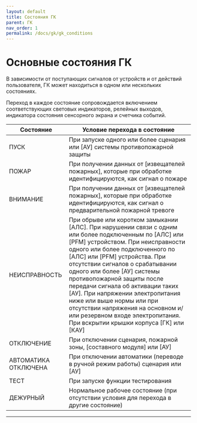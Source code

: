 ```yaml
---
layout: default
title: Состояния ГК
parent: ГК
nav_order: 1
permalink: /docs/gk/gk_conditions
---
```


# Основные состояния ГК
В зависимости от поступающих сигналов от устройств и от действий пользователя, ГК может находиться в одном или нескольких состояниях.

Переход в каждое состояние сопровождается включением соответствующих световых индикаторов, релейных выходов, индикатора состояния сенсорного экрана и счетчика событий.

<table> 
  <thead> 
    <tr> 
      <th style="text-align: center" >Состояние</th>
      <th style="text-align: center">Условие перехода в состояние</th>
    </tr>
  </thead> 
  <tbody>
    <tr>
      <td id="состояние_пуск" style="text-align: left">ПУСК</td>
      <td style="text-align: left">При запуске одного или более сценария или [АУ] системы противопожарной защиты</td>
    </tr>
    <tr>
      <td id="состояние_пожар" style="text-align: left">ПОЖАР</td>
      <td style="text-align: left">При получении данных от [извещателей пожарных], которые при обработке идентифицируются, как сигнал о пожаре</td>
    </tr>
    <tr>
      <td id="состояние_внимание" style="text-align: left">ВНИМАНИЕ</td>
      <td style="text-align: left">При получении данных от [извещателей пожарных], которые при обработке идентифицируются, как сигнал о предварительной пожарной тревоге</td>
    </tr>
    <tr>
      <td id="состояние_неисправность" style="text-align: left">НЕИСПРАВНОСТЬ</td>
      <td style="text-align: left">При обрыве или коротком замыкании [АЛС]. При нарушении связи с одним или более подключенным по [АЛС] или [PFM] устройством. При неисправности одного или более подключенного по [АЛС] или [PFM] устройства. При отсутствии сигналов о срабатывании одного или более [АУ] системы противопожарной защиты после передачи сигнала об активации таких [АУ]. При напряжении электропитания ниже или выше нормы или при отсутствии напряжения на основном и/или резервном входе электропитания. При вскрытии крышки корпуса [ГК] или [КАУ]</td>
    </tr>
    <tr>
      <td id="состояние_отключение" style="text-align: left">ОТКЛЮЧЕНИЕ</td>
      <td style="text-align: left">При отключении сценария, пожарной зоны, [составного модуля] или [АУ]
    </tr>
    <tr>
      <td id="состояние_автоматика_отключена" style="text-align: left">АВТОМАТИКА ОТКЛЮЧЕНА</td>
      <td style="text-align: left">При отключении автоматики (переводе в ручной режим работы) сценария или [АУ]</td>
    </tr>
    <tr>
      <td id="состояние_тест" style="text-align: left">ТЕСТ</td>
      <td style="text-align: left">При запуске функции тестирования</td>
    </tr>
    <tr>
      <td id="состояние_дежурный" style="text-align: left">ДЕЖУРНЫЙ</td>
      <td style="text-align: left">Нормальное рабочее состояние (при отсутствии условия для перехода в другие состояние)</td>
    </tr>
  </tbody>
</table>

---

[АУ]: /gk_manual/docs/address_devices#адресные-устройства
[извещателей пожарных]: /gk_manual/docs/address_devices/detectors#извещатели
[АЛС]: /gk_manual/docs/global_system/communications_lines#алс
[PFM]: /gk_manual/docs/global_system/communications_lines#pfm
[ГК]: /gk_manual/docs/gk#гк
[КАУ]: /gk_manual/docs/kau#кау
[составного модуля]: /gk_manual/docs/composite_modules#составные-модули
